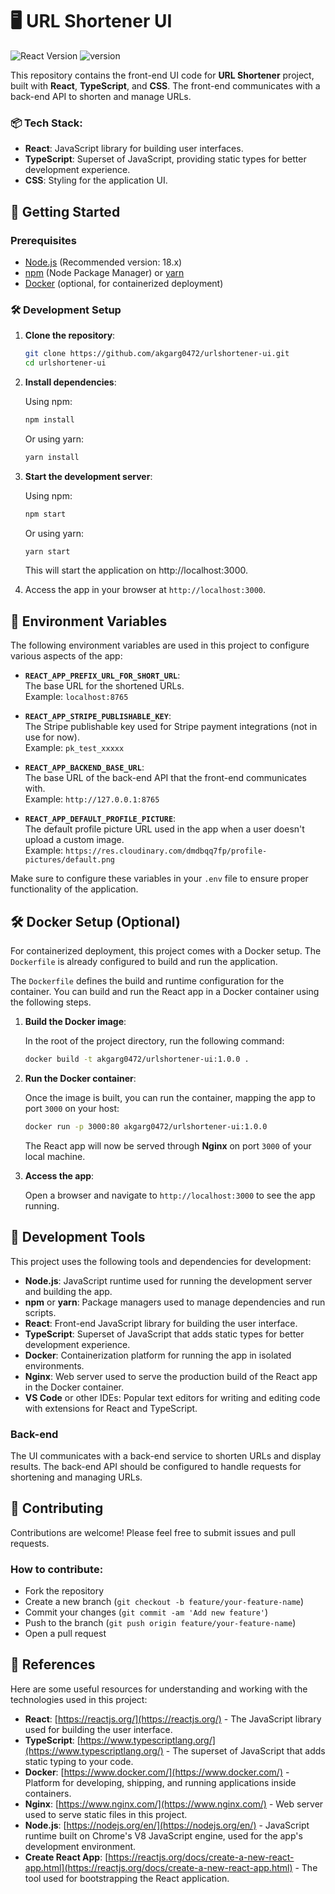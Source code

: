 # 🖥️ URL Shortener UI

![React Version](https://img.shields.io/badge/React-18-blue)
![version](https://img.shields.io/badge/version-1.3.0-blue)

This repository contains the front-end UI code for **URL Shortener** project, built with **React**, **TypeScript**, and **CSS**. The front-end communicates with a back-end API to shorten and manage URLs.

### 📦 Tech Stack:

- **React**: JavaScript library for building user interfaces.
- **TypeScript**: Superset of JavaScript, providing static types for better development experience.
- **CSS**: Styling for the application UI.

## 🚀 Getting Started

### Prerequisites

- [Node.js](https://nodejs.org/en/) (Recommended version: 18.x)
- [npm](https://www.npmjs.com/) (Node Package Manager) or [yarn](https://yarnpkg.com/)
- [Docker](https://www.docker.com/) (optional, for containerized deployment)

### 🛠️ Development Setup

1. **Clone the repository**:

   ```bash
   git clone https://github.com/akgarg0472/urlshortener-ui.git
   cd urlshortener-ui
   ```

2. **Install dependencies**:

   Using npm:

   ```bash
   npm install
   ```

   Or using yarn:

   ```bash
   yarn install
   ```

3. **Start the development server**:

   Using npm:

   ```bash
   npm start
   ```

   Or using yarn:

   ```bash
   yarn start
   ```

   This will start the application on http://localhost:3000.

4. Access the app in your browser at `http://localhost:3000`.

## 🌱 Environment Variables

The following environment variables are used in this project to configure various aspects of the app:

- **`REACT_APP_PREFIX_URL_FOR_SHORT_URL`**:  
  The base URL for the shortened URLs.  
  Example: `localhost:8765`

- **`REACT_APP_STRIPE_PUBLISHABLE_KEY`**:  
  The Stripe publishable key used for Stripe payment integrations (not in use for now).  
  Example: `pk_test_xxxxx`

- **`REACT_APP_BACKEND_BASE_URL`**:  
  The base URL of the back-end API that the front-end communicates with.  
  Example: `http://127.0.0.1:8765`

- **`REACT_APP_DEFAULT_PROFILE_PICTURE`**:  
  The default profile picture URL used in the app when a user doesn't upload a custom image.  
  Example: `https://res.cloudinary.com/dmdbqq7fp/profile-pictures/default.png`

Make sure to configure these variables in your `.env` file to ensure proper functionality of the application.

## 🛠️ Docker Setup (Optional)

For containerized deployment, this project comes with a Docker setup. The `Dockerfile` is already configured to build and run the application.

The `Dockerfile` defines the build and runtime configuration for the container. You can build and run the React app in a Docker container using the following steps.

1. **Build the Docker image**:

   In the root of the project directory, run the following command:

   ```bash
   docker build -t akgarg0472/urlshortener-ui:1.0.0 .
   ```

2. **Run the Docker container**:

   Once the image is built, you can run the container, mapping the app to port `3000` on your host:

   ```bash
   docker run -p 3000:80 akgarg0472/urlshortener-ui:1.0.0
   ```

   The React app will now be served through **Nginx** on port `3000` of your local machine.

3. **Access the app**:

   Open a browser and navigate to `http://localhost:3000` to see the app running.

## 🔧 Development Tools

This project uses the following tools and dependencies for development:

- **Node.js**: JavaScript runtime used for running the development server and building the app.
- **npm** or **yarn**: Package managers used to manage dependencies and run scripts.
- **React**: Front-end JavaScript library for building the user interface.
- **TypeScript**: Superset of JavaScript that adds static types for better development experience.
- **Docker**: Containerization platform for running the app in isolated environments.
- **Nginx**: Web server used to serve the production build of the React app in the Docker container.
- **VS Code** or other IDEs: Popular text editors for writing and editing code with extensions for React and TypeScript.

### Back-end

The UI communicates with a back-end service to shorten URLs and display results. The back-end API should be configured to handle requests for shortening and managing URLs.

## 🤝 Contributing

Contributions are welcome! Please feel free to submit issues and pull requests.

### How to contribute:

- Fork the repository
- Create a new branch (`git checkout -b feature/your-feature-name`)
- Commit your changes (`git commit -am 'Add new feature'`)
- Push to the branch (`git push origin feature/your-feature-name`)
- Open a pull request

## 🔗 References

Here are some useful resources for understanding and working with the technologies used in this project:

- **React**: [https://reactjs.org/](https://reactjs.org/) - The JavaScript library used for building the user interface.
- **TypeScript**: [https://www.typescriptlang.org/](https://www.typescriptlang.org/) - The superset of JavaScript that adds static typing to your code.
- **Docker**: [https://www.docker.com/](https://www.docker.com/) - Platform for developing, shipping, and running applications inside containers.
- **Nginx**: [https://www.nginx.com/](https://www.nginx.com/) - Web server used to serve static files in this project.
- **Node.js**: [https://nodejs.org/en/](https://nodejs.org/en/) - JavaScript runtime built on Chrome's V8 JavaScript engine, used for the app's development environment.
- **Create React App**: [https://reactjs.org/docs/create-a-new-react-app.html](https://reactjs.org/docs/create-a-new-react-app.html) - The tool used for bootstrapping the React application.
